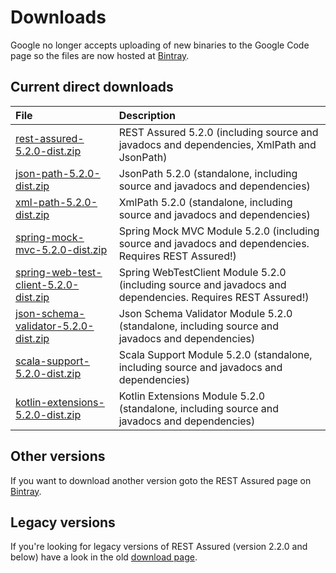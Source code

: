 # Downloads #

Google no longer accepts uploading of new binaries to the Google Code page so the files are now hosted at [Bintray](https://bintray.com/johanhaleby/generic/rest-assured).

## Current direct downloads ##
| File | Description |
|:-----|:------------|
| [rest-assured-5.2.0-dist.zip](http://dl.bintray.com/johanhaleby/generic/rest-assured-5.2.0-dist.zip)  |   REST Assured 5.2.0 (including source and javadocs and dependencies, XmlPath and JsonPath) |
| [json-path-5.2.0-dist.zip](http://dl.bintray.com/johanhaleby/generic/json-path-5.2.0-dist.zip)  | JsonPath 5.2.0 (standalone, including source and javadocs and dependencies) |
| [xml-path-5.2.0-dist.zip](http://dl.bintray.com/johanhaleby/generic/xml-path-5.2.0-dist.zip)  | XmlPath 5.2.0 (standalone, including source and javadocs and dependencies) |
| [spring-mock-mvc-5.2.0-dist.zip](http://dl.bintray.com/johanhaleby/generic/spring-mock-mvc-5.2.0-dist.zip)  | Spring Mock MVC Module 5.2.0 (including source and javadocs and dependencies. Requires REST Assured!)  |
| [spring-web-test-client-5.2.0-dist.zip](http://dl.bintray.com/johanhaleby/generic/spring-web-test-client-5.2.0-dist.zip)  | Spring WebTestClient Module 5.2.0 (including source and javadocs and dependencies. Requires REST Assured!)  |
| [json-schema-validator-5.2.0-dist.zip](http://dl.bintray.com/johanhaleby/generic/json-schema-validator-5.2.0-dist.zip)  | Json Schema Validator Module 5.2.0 (standalone, including source and javadocs and dependencies)  |
| [scala-support-5.2.0-dist.zip](http://dl.bintray.com/johanhaleby/generic/scala-support-5.2.0-dist.zip)  | Scala Support Module 5.2.0 (standalone, including source and javadocs and dependencies)  |
| [kotlin-extensions-5.2.0-dist.zip](http://dl.bintray.com/johanhaleby/generic/kotlin-extensions-5.2.0-dist.zip)  | Kotlin Extensions Module 5.2.0 (standalone, including source and javadocs and dependencies)  |

## Other versions ##
If you want to download another version goto the REST Assured page on [Bintray](https://bintray.com/johanhaleby/generic/rest-assured).

## Legacy versions ##
If you're looking for legacy versions of REST Assured (version 2.2.0 and below) have a look in the old  <a href='https://code.google.com/p/rest-assured/downloads/list?can=1&q=&colspec=Filename+Summary+Uploaded+ReleaseDate+Size+DownloadCount'>download page</a>.
